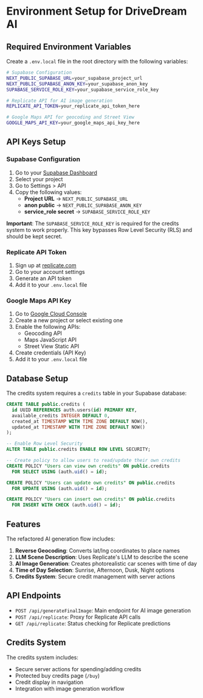 # Environment Setup for DriveDream AI

## Required Environment Variables

Create a `.env.local` file in the root directory with the following variables:

```bash
# Supabase Configuration
NEXT_PUBLIC_SUPABASE_URL=your_supabase_project_url
NEXT_PUBLIC_SUPABASE_ANON_KEY=your_supabase_anon_key
SUPABASE_SERVICE_ROLE_KEY=your_supabase_service_role_key

# Replicate API for AI image generation
REPLICATE_API_TOKEN=your_replicate_api_token_here

# Google Maps API for geocoding and Street View
GOOGLE_MAPS_API_KEY=your_google_maps_api_key_here
```

## API Keys Setup

### Supabase Configuration

1. Go to your [Supabase Dashboard](https://supabase.com/dashboard)
2. Select your project
3. Go to Settings > API
4. Copy the following values:
   - **Project URL** → `NEXT_PUBLIC_SUPABASE_URL`
   - **anon public** → `NEXT_PUBLIC_SUPABASE_ANON_KEY`
   - **service_role secret** → `SUPABASE_SERVICE_ROLE_KEY`

**Important**: The `SUPABASE_SERVICE_ROLE_KEY` is required for the credits system to work properly. This key bypasses Row Level Security (RLS) and should be kept secret.

### Replicate API Token

1. Sign up at [replicate.com](https://replicate.com)
2. Go to your account settings
3. Generate an API token
4. Add it to your `.env.local` file

### Google Maps API Key

1. Go to [Google Cloud Console](https://console.cloud.google.com/)
2. Create a new project or select existing one
3. Enable the following APIs:
   - Geocoding API
   - Maps JavaScript API
   - Street View Static API
4. Create credentials (API Key)
5. Add it to your `.env.local` file

## Database Setup

The credits system requires a `credits` table in your Supabase database:

```sql
CREATE TABLE public.credits (
  id UUID REFERENCES auth.users(id) PRIMARY KEY,
  available_credits INTEGER DEFAULT 0,
  created_at TIMESTAMP WITH TIME ZONE DEFAULT NOW(),
  updated_at TIMESTAMP WITH TIME ZONE DEFAULT NOW()
);

-- Enable Row Level Security
ALTER TABLE public.credits ENABLE ROW LEVEL SECURITY;

-- Create policy to allow users to read/update their own credits
CREATE POLICY "Users can view own credits" ON public.credits
  FOR SELECT USING (auth.uid() = id);

CREATE POLICY "Users can update own credits" ON public.credits
  FOR UPDATE USING (auth.uid() = id);

CREATE POLICY "Users can insert own credits" ON public.credits
  FOR INSERT WITH CHECK (auth.uid() = id);
```

## Features

The refactored AI generation flow includes:

1. **Reverse Geocoding**: Converts lat/lng coordinates to place names
2. **LLM Scene Description**: Uses Replicate's LLM to describe the scene
3. **AI Image Generation**: Creates photorealistic car scenes with time of day
4. **Time of Day Selection**: Sunrise, Afternoon, Dusk, Night options
5. **Credits System**: Secure credit management with server actions

## API Endpoints

- `POST /api/generateFinalImage`: Main endpoint for AI image generation
- `POST /api/replicate`: Proxy for Replicate API calls
- `GET /api/replicate`: Status checking for Replicate predictions

## Credits System

The credits system includes:

- Secure server actions for spending/adding credits
- Protected buy credits page (`/buy`)
- Credit display in navigation
- Integration with image generation workflow
